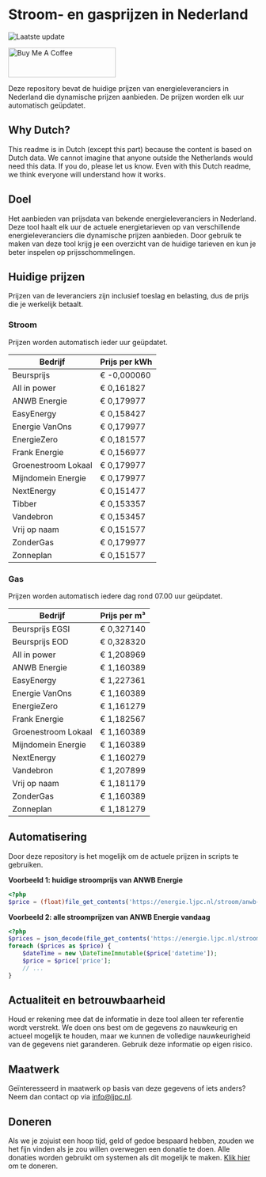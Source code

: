 # Stroom- en gasprijzen in Nederland

![Laatste update](https://img.shields.io/badge/laatste%20update-2024--07--30%2014%3A00%20CET-brightgreen)

<a href="https://www.buymeacoffee.com/Lars-" target="_blank"><img src="https://cdn.buymeacoffee.com/buttons/v2/default-orange.png" alt="Buy Me A Coffee" height="60" style="height: 60px !important;width: 217px !important;" ></a>

Deze repository bevat de huidige prijzen van energieleveranciers in Nederland die dynamische prijzen aanbieden. De prijzen worden elk uur automatisch geüpdatet.

## Why Dutch?

This readme is in Dutch (except this part) because the content is based on Dutch data. We cannot imagine that anyone outside the Netherlands would need this data. If you do, please let us know. Even with this Dutch readme, we think
everyone will understand how it works.

## Doel

Het aanbieden van prijsdata van bekende energieleveranciers in Nederland. Deze tool haalt elk uur de actuele energietarieven op van verschillende energieleveranciers die dynamische prijzen aanbieden. Door gebruik te maken van deze tool
krijg je een overzicht van de huidige tarieven en kun je beter inspelen op prijsschommelingen.

## Huidige prijzen

Prijzen van de leveranciers zijn inclusief toeslag en belasting, dus de prijs die je werkelijk betaalt.

### Stroom

Prijzen worden automatisch ieder uur geüpdatet.

 Bedrijf | Prijs per kWh 
---------|---------------
Beursprijs | € -0,000060
All in power | € 0,161827
ANWB Energie | € 0,179977
EasyEnergy | € 0,158427
Energie VanOns | € 0,179977
EnergieZero | € 0,181577
Frank Energie | € 0,156977
Groenestroom Lokaal | € 0,179977
Mijndomein Energie | € 0,179977
NextEnergy | € 0,151477
Tibber | € 0,153357
Vandebron | € 0,153457
Vrij op naam | € 0,151577
ZonderGas | € 0,179977
Zonneplan | € 0,151577


### Gas

Prijzen worden automatisch iedere dag rond 07.00 uur geüpdatet.

 Bedrijf | Prijs per m³ 
---------|--------------
Beursprijs EGSI | € 0,327140
Beursprijs EOD | € 0,328320
All in power | € 1,208969
ANWB Energie | € 1,160389
EasyEnergy | € 1,227361
Energie VanOns | € 1,160389
EnergieZero | € 1,161279
Frank Energie | € 1,182567
Groenestroom Lokaal | € 1,160389
Mijndomein Energie | € 1,160389
NextEnergy | € 1,160279
Vandebron | € 1,207899
Vrij op naam | € 1,181179
ZonderGas | € 1,160389
Zonneplan | € 1,181279


## Automatisering

Door deze repository is het mogelijk om de actuele prijzen in scripts te gebruiken.

**Voorbeeld 1: huidige stroomprijs van ANWB Energie**

```php
<?php
$price = (float)file_get_contents('https://energie.ljpc.nl/stroom/anwb-energie-nu.txt');

```

**Voorbeeld 2: alle stroomprijzen van ANWB Energie vandaag**

```php
<?php
$prices = json_decode(file_get_contents('https://energie.ljpc.nl/stroom/all-in-power-vandaag.json'),true);
foreach ($prices as $price) {
    $dateTime = new \DateTimeImmutable($price['datetime']);
    $price = $price['price'];
    // ...
}
```

## Actualiteit en betrouwbaarheid

Houd er rekening mee dat de informatie in deze tool alleen ter referentie wordt verstrekt. We doen ons best om de gegevens zo nauwkeurig en actueel mogelijk te houden, maar we kunnen de volledige nauwkeurigheid van de gegevens niet
garanderen. Gebruik deze informatie op eigen risico.

## Maatwerk

Geïnteresseerd in maatwerk op basis van deze gegevens of iets anders? Neem dan contact op
via [info@ljpc.nl](mailto:info@ljpc.nl?subject=Energie%20prijzen).

## Doneren

Als we je zojuist een hoop tijd, geld of gedoe bespaard hebben, zouden we het fijn vinden als je zou willen overwegen een
donatie te doen. Alle donaties worden gebruikt om systemen als dit mogelijk te
maken. [Klik hier](https://www.buymeacoffee.com/Lars-) om te doneren.
